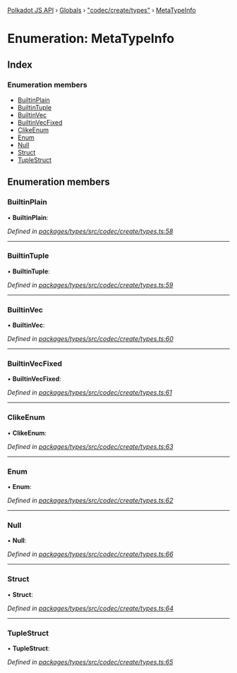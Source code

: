 [Polkadot JS API](../README.md) › [Globals](../globals.md) › ["codec/create/types"](../modules/_codec_create_types_.md) › [MetaTypeInfo](_codec_create_types_.metatypeinfo.md)

# Enumeration: MetaTypeInfo

## Index

### Enumeration members

* [BuiltinPlain](_codec_create_types_.metatypeinfo.md#builtinplain)
* [BuiltinTuple](_codec_create_types_.metatypeinfo.md#builtintuple)
* [BuiltinVec](_codec_create_types_.metatypeinfo.md#builtinvec)
* [BuiltinVecFixed](_codec_create_types_.metatypeinfo.md#builtinvecfixed)
* [ClikeEnum](_codec_create_types_.metatypeinfo.md#clikeenum)
* [Enum](_codec_create_types_.metatypeinfo.md#enum)
* [Null](_codec_create_types_.metatypeinfo.md#null)
* [Struct](_codec_create_types_.metatypeinfo.md#struct)
* [TupleStruct](_codec_create_types_.metatypeinfo.md#tuplestruct)

## Enumeration members

###  BuiltinPlain

• **BuiltinPlain**:

*Defined in [packages/types/src/codec/create/types.ts:58](https://github.com/polkadot-js/api/blob/72e9474f6f/packages/types/src/codec/create/types.ts#L58)*

___

###  BuiltinTuple

• **BuiltinTuple**:

*Defined in [packages/types/src/codec/create/types.ts:59](https://github.com/polkadot-js/api/blob/72e9474f6f/packages/types/src/codec/create/types.ts#L59)*

___

###  BuiltinVec

• **BuiltinVec**:

*Defined in [packages/types/src/codec/create/types.ts:60](https://github.com/polkadot-js/api/blob/72e9474f6f/packages/types/src/codec/create/types.ts#L60)*

___

###  BuiltinVecFixed

• **BuiltinVecFixed**:

*Defined in [packages/types/src/codec/create/types.ts:61](https://github.com/polkadot-js/api/blob/72e9474f6f/packages/types/src/codec/create/types.ts#L61)*

___

###  ClikeEnum

• **ClikeEnum**:

*Defined in [packages/types/src/codec/create/types.ts:63](https://github.com/polkadot-js/api/blob/72e9474f6f/packages/types/src/codec/create/types.ts#L63)*

___

###  Enum

• **Enum**:

*Defined in [packages/types/src/codec/create/types.ts:62](https://github.com/polkadot-js/api/blob/72e9474f6f/packages/types/src/codec/create/types.ts#L62)*

___

###  Null

• **Null**:

*Defined in [packages/types/src/codec/create/types.ts:66](https://github.com/polkadot-js/api/blob/72e9474f6f/packages/types/src/codec/create/types.ts#L66)*

___

###  Struct

• **Struct**:

*Defined in [packages/types/src/codec/create/types.ts:64](https://github.com/polkadot-js/api/blob/72e9474f6f/packages/types/src/codec/create/types.ts#L64)*

___

###  TupleStruct

• **TupleStruct**:

*Defined in [packages/types/src/codec/create/types.ts:65](https://github.com/polkadot-js/api/blob/72e9474f6f/packages/types/src/codec/create/types.ts#L65)*
